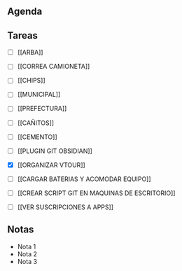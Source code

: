 ## Agenda
## Tareas
- [ ] [[ARBA]]	
- [ ] [[CORREA CAMIONETA]]
- [ ] [[CHIPS]]
- [ ] [[MUNICIPAL]]
- [ ] [[PREFECTURA]]
- [ ] [[CAÑITOS]]
- [ ] [[CEMENTO]]
- [ ] [[PLUGIN GIT OBSIDIAN]]
- [x] [[ORGANIZAR VTOUR]]
- [ ] [[CARGAR BATERIAS Y ACOMODAR EQUIPO]]
- [ ] [[CREAR SCRIPT GIT EN MAQUINAS DE ESCRITORIO]]
- [ ] [[VER SUSCRIPCIONES A APPS]]


## Notas

- Nota 1
- Nota 2
- Nota 3